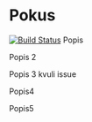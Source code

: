 Pokus
=====

[![Build Status](https://travis-ci.org/JakubMrozek/Zdrojak.png)](https://travis-ci.org/JakubMrozek/Zdrojak)
Popis

Popis 2

Popis 3 kvuli issue

Popis4

Popis5
